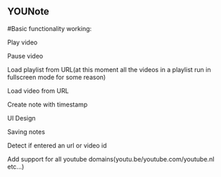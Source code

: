 ## YOUNote

#Basic functionality working:

  Play video
  
  Pause video
  
  Load playlist from URL(at this moment all the videos in a playlist run in fullscreen mode for some reason)
  
  Load video from URL
  
  Create note with timestamp
  

UI Design

Saving notes

Detect if entered an url or video id

Add support for all youtube domains(youtu.be/youtube.com/youtube.nl etc...)

